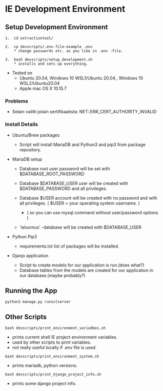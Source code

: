 
# IE Development Environment  


## Setup Development Environment


```
1.  cd extractiontool/

2.  cp devscripts/.env-file-example .env  
    * change passwords etc. as you like in .env -file.  

3.  bash devscripts/setup_development.sh  
    * installs and sets up everything.
```

* Tested on
    * Ubuntu 20.04, Windows 10 WSL1/Ubuntu 20.04., Windows 10 WSL2/Ubuntu20.04
    * Apple mac OS X 10.15.7

### Problems
* Selain valitti jotain sertifikaatista: NET::ERR_CERT_AUTHORITY_INVALID

### Install Details

* Ubuntu/Brew packages
    * Script will install MariaDB and Python3 and pip3 from package repository.

* MariaDB setup
    * Database root user password will be set with $DATABASE_ROOT_PASSWORD 

    * Database $DATABASE_USER user will be created with $DATABASE_PASSWORD and all privileges.

    * Database $USER account will be created with no password and with all privileges. ( $USER = your operating system username. )

        * ( so you can use mysql command without user/password options )

    * 'ieluomus' -database will be created with $DATABASE_USER

* Python Pip3
    * requirements.txt list of packages will be installed.  

* Djanjo application
    * Script to create models for our application is run.(does what?)
    * Database tables from the models are created for our application in our database.(maybe probably?)


## Running the App

```
python3 manage.py runsslserver
```

## Other Scripts
```
bash devscripts/print_environment_variadbes.sh
```
* prints current shell IE project environment variables.
* used by other scripts to print variables.
* not really useful locally if .env file is used.

```
bash devscripts/print_environment_system.sh
```
* prints mariadb, python versions.

```
bash devscripts/print_django_project_info.sh
```
* prints some django project info.
    